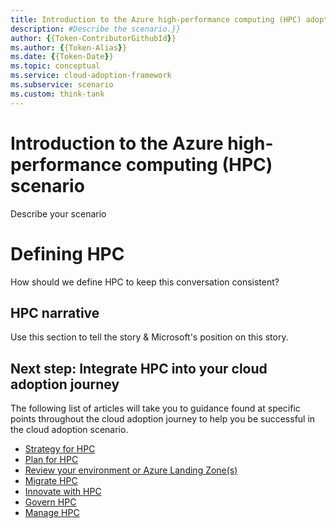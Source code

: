 ```yaml
---
title: Introduction to the Azure high-performance computing (HPC) adoption scenario
description: #Describe the scenario.}}
author: {{Token-ContributorGithubId}}
ms.author: {{Token-Alias}}
ms.date: {{Token-Date}}
ms.topic: conceptual
ms.service: cloud-adoption-framework
ms.subservice: scenario
ms.custom: think-tank
---
```


# Introduction to the Azure high-performance computing (HPC) scenario

Describe your scenario

# Defining HPC

How should we define HPC to keep this conversation consistent?

## HPC narrative

Use this section to tell the story & Microsoft's position on this story.

## Next step: Integrate HPC into your cloud adoption journey

The following list of articles will take you to guidance found at specific points throughout the cloud adoption journey to help you be successful in the cloud adoption scenario.

- [Strategy for HPC](./strategy.md)
- [Plan for HPC](./plan.md)
- [Review your environment or Azure Landing Zone(s)](./ready.md)
- [Migrate HPC](./migrate.md)
- [Innovate with HPC](./innovate.md)
- [Govern HPC](./govern.md)
- [Manage HPC](./manage.md)